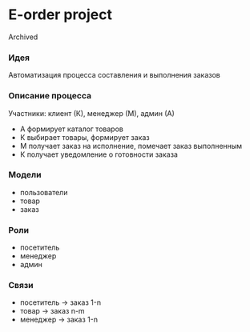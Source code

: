 # E-order project

Archived

### Идея
Автоматизация процесса составления и выполнения заказов
### Описание процесса
Участники: клиент (К), менеджер (М), админ (А)
* А формирует каталог товаров
* К выбирает товары, формирует заказ
* М получает заказ на исполнение, помечает заказ выполненным
* К получает уведомление о готовности заказа
### Модели
* пользователи
* товар
* заказ
### Роли
* посетитель
* менеджер
* админ
### Связи
* посетитель -> заказ 1-n
* товар -> заказ n-m
* менеджер -> заказ 1-n
